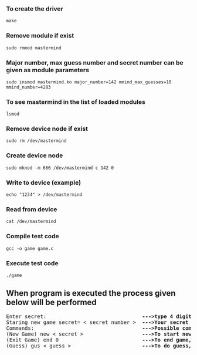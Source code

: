 ### To create the driver
```
make	
```

### Remove module if exist
```
sudo rmmod mastermind
```

### Major number, max guess number and secret number can be given as module parameters
```
sudo insmod mastermind.ko major_number=142 mmind_max_guesses=10 mmind_number=4283	
```

### To see mastermind in the list of loaded modules
```
lsmod
```

### Remove device node if exist
```
sudo rm /dev/mastermind
```

### Create device node
```
sudo mknod -m 666 /dev/mastermind c 142 0
```

### Write to device (example)
```
echo "1234" > /dev/mastermind
```

### Read from device
```
cat /dev/mastermind
```

### Compile test code
```
gcc -o game game.c
```

### Execute test code
```
./game
```


## When program is executed the process given below will be performed

<pre>
Enter secret:                               <b>--->type 4 digit secret number</b>				           
Staring new game secret= < secret number >  <b>--->Your secret number will be showing here</b>
Commands:                                   <b>--->Possible commands that user can select</b>
(New Game) new < secret >                   <b>--->To start new game, type "new" and your secret number</b> 
(Exit Game) end 0                           <b>--->To end game, type "end" and 0</b>
(Guess) gus < guess >                       <b>--->To do guess, type "gus" and your guess number</b>
</pre>
